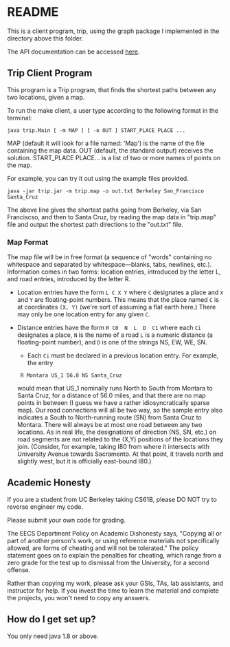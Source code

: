 # README #

This is a client program, trip, using the graph package I implemented in the directory above this folder. 

The API documentation can be accessed [here](https://tugan0329.bitbucket.io/docs/graph/).

## Trip Client Program ##
This program is a Trip program, that finds the shortest paths between any two locations, given a map.

To run the make client, a user type according to the following format in the terminal:
```
java trip.Main [ -m MAP ] [ -o OUT ] START_PLACE PLACE ...
```
MAP (default it will look for a file named: 'Map') is the name of the file containing the map data. OUT (default, the standard output) receives the solution. START_PLACE PLACE... is a list of two or more names of points on the map.

For example, you can try it out using the example files provided.
```
java -jar trip.jar -m trip.map -o out.txt Berkeley San_Francisco Santa_Cruz
```
The above line gives the shortest paths going from Berkeley, via San Franciscso, and then to Santa Cruz, by reading the map data in "trip.map" file and output the shortest path directions to the "out.txt" file.

### Map Format ###
The map file will be in free format (a sequence of "words" containing no whitespace and separated by whitespace—blanks, tabs, newlines, etc.). Information comes in two forms: location entries, introduced by the letter L, and road entries, introduced by the letter R.

* Location entries have the form `L C X Y` where `C` designates a place and `X` and `Y` are floating-point numbers. This means that the place named `C` is at coordinates `(X, Y)` (we're sort of assuming a flat earth here.) There may only be one location entry for any given `C`.

* Distance entries have the form `R C0  N  L  D  C1` where each `Ci` designates a place, `N` is the name of a road `L` is a numeric distance (a floating-point number), and `D` is one of the strings NS, EW, WE, SN. 

    * Each `Ci` must be declared in a previous location entry. For example, the entry

    ```
     R Montara US_1 56.0 NS Santa_Cruz
    ```
    would mean that US_1 nominally runs North to South from Montara to Santa Cruz, for a distance of 56.0 miles, and that there are no map points in between (I guess we have a rather idiosyncratically sparse map). Our road connections will all be two way, so the sample entry also indicates a South to North-running route (SN) from Santa Cruz to Montara. There will always be at most one road between any two locations. As in real life, the designations of direction (NS, SN, etc.) on road segments are not related to the (X,Y) positions of the locations they join. (Consider, for example, taking I80 from where it intersects with University Avenue towards Sacramento. At that point, it travels north and slightly west, but it is officially east-bound I80.)

## Academic Honesty ##
If you are a student from UC Berkeley taking CS61B, please DO NOT try to reverse engineer my code. 

Please submit your own code for grading.

The EECS Department Policy on Academic Dishonesty says, "Copying all or part of another person's work, or using reference materials not specifically allowed, are forms of cheating and will not be tolerated." The policy statement goes on to explain the penalties for cheating, which range from a zero grade for the test up to dismissal from the University, for a second offense.

Rather than copying my work, please ask your GSIs, TAs, lab assistants, and instructor for help. If you invest the time to learn the material and complete the projects, you won't need to copy any answers.


## How do I get set up? ##

You only need java 1.8 or above.

